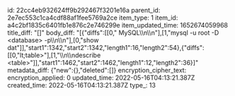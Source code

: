 id: 22cc4eb932624ff9b292467f3201e16a
parent_id: 2e7ec553c1ca4cdf88af1fee5769a2ce
item_type: 1
item_id: a4c2bf1835c6401fb1e876c2e746299e
item_updated_time: 1652674059968
title_diff: "[]"
body_diff: "[{\"diffs\":[[0,\" MySQL\\\n\\\n\"],[1,\"mysql -u root -D &lt;database&gt; -p\\\n\\\n\"],[0,\"show dat\"]],\"start1\":1342,\"start2\":1342,\"length1\":16,\"length2\":54},{\"diffs\":[[0,\"lt;table&gt;\"],[1,\"\\\n\\\ndescribe &lt;table&gt;\"]],\"start1\":1462,\"start2\":1462,\"length1\":12,\"length2\":36}]"
metadata_diff: {"new":{},"deleted":[]}
encryption_cipher_text: 
encryption_applied: 0
updated_time: 2022-05-16T04:13:21.387Z
created_time: 2022-05-16T04:13:21.387Z
type_: 13